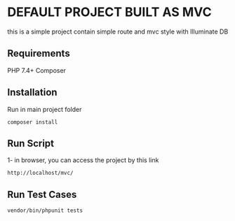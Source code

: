 # DEFAULT PROJECT BUILT AS MVC

this is a simple project contain simple route and mvc style with Illuminate DB 
 
## Requirements

PHP 7.4+ 
Composer

## Installation

Run in main project folder

```
composer install
```

## Run Script

1- in browser, you can access the project by this link

```
http://localhost/mvc/
```
 
## Run Test Cases

```
vendor/bin/phpunit tests
```
